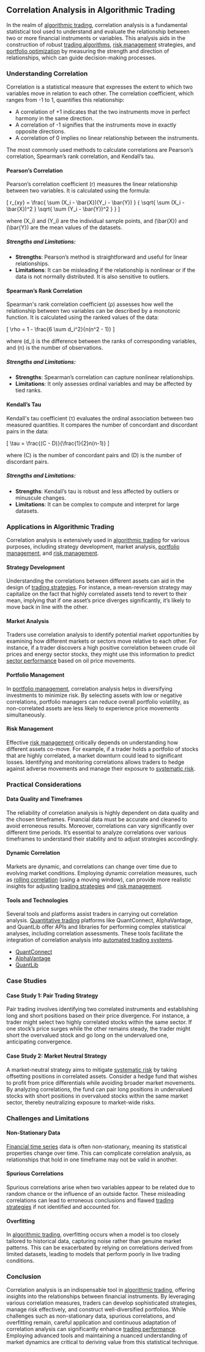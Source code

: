 ## Correlation Analysis in Algorithmic Trading

In the realm of [algorithmic trading](../a/algorithmic_trading.md), correlation analysis is a fundamental statistical tool used to understand and evaluate the relationship between two or more financial instruments or variables. This analysis aids in the construction of robust [trading algorithms](../t/trading_algorithms.md), [risk management](../r/risk_management.md) strategies, and [portfolio optimization](../p/portfolio_optimization.md) by measuring the strength and direction of relationships, which can guide decision-making processes.

### Understanding Correlation

Correlation is a statistical measure that expresses the extent to which two variables move in relation to each other. The correlation coefficient, which ranges from -1 to 1, quantifies this relationship:
- A correlation of +1 indicates that the two instruments move in perfect harmony in the same direction.
- A correlation of -1 signifies that the instruments move in exactly opposite directions.
- A correlation of 0 implies no linear relationship between the instruments.

The most commonly used methods to calculate correlations are Pearson’s correlation, Spearman’s rank correlation, and Kendall’s tau.

#### Pearson’s Correlation

Pearson’s correlation coefficient (r) measures the linear relationship between two variables. It is calculated using the formula:

\[ r_{xy} = \frac{ \sum (X_i - \bar{X})(Y_i - \bar{Y}) } { \sqrt{ \sum (X_i - \bar{X})^2 } \sqrt{ \sum (Y_i - \bar{Y})^2 } } \]

where \(X_i\) and \(Y_i\) are the individual sample points, and \(\bar{X}\) and \(\bar{Y}\) are the mean values of the datasets.

##### Strengths and Limitations:
- **Strengths**: Pearson’s method is straightforward and useful for linear relationships.
- **Limitations**: It can be misleading if the relationship is nonlinear or if the data is not normally distributed. It is also sensitive to outliers.

#### Spearman’s Rank Correlation

Spearman's rank correlation coefficient (ρ) assesses how well the relationship between two variables can be described by a monotonic function. It is calculated using the ranked values of the data:

\[ \rho = 1 - \frac{6 \sum d_i^2}{n(n^2 - 1)} \]

where \(d_i\) is the difference between the ranks of corresponding variables, and \(n\) is the number of observations.

##### Strengths and Limitations:
- **Strengths**: Spearman’s correlation can capture nonlinear relationships.
- **Limitations**: It only assesses ordinal variables and may be affected by tied ranks.

#### Kendall’s Tau

Kendall's tau coefficient (τ) evaluates the ordinal association between two measured quantities. It compares the number of concordant and discordant pairs in the data:

\[ \tau = \frac{(C - D)}{\frac{1}{2}n(n-1)} \]

where \(C\) is the number of concordant pairs and \(D\) is the number of discordant pairs.

##### Strengths and Limitations:
- **Strengths**: Kendall’s tau is robust and less affected by outliers or minuscule changes.
- **Limitations**: It can be complex to compute and interpret for large datasets.

### Applications in Algorithmic Trading

Correlation analysis is extensively used in [algorithmic trading](../a/algorithmic_trading.md) for various purposes, including strategy development, market analysis, [portfolio management](../p/portfolio_management.md), and [risk management](../r/risk_management.md).

#### Strategy Development

Understanding the correlations between different assets can aid in the design of [trading strategies](../t/trading_strategies.md). For instance, a mean-reversion strategy may capitalize on the fact that highly correlated assets tend to revert to their mean, implying that if one asset’s price diverges significantly, it’s likely to move back in line with the other.

#### Market Analysis

Traders use correlation analysis to identify potential market opportunities by examining how different markets or sectors move relative to each other. For instance, if a trader discovers a high positive correlation between crude oil prices and energy sector stocks, they might use this information to predict [sector performance](../s/sector_performance.md) based on oil price movements.

#### Portfolio Management

In [portfolio management](../p/portfolio_management.md), correlation analysis helps in diversifying investments to minimize risk. By selecting assets with low or negative correlations, portfolio managers can reduce overall portfolio volatility, as non-correlated assets are less likely to experience price movements simultaneously.

#### Risk Management

Effective [risk management](../r/risk_management.md) critically depends on understanding how different assets co-move. For example, if a trader holds a portfolio of stocks that are highly correlated, a market downturn could lead to significant losses. Identifying and monitoring correlations allows traders to hedge against adverse movements and manage their exposure to [systematic risk](../s/systematic_risk.md).

### Practical Considerations

#### Data Quality and Timeframes

The reliability of correlation analysis is highly dependent on data quality and the chosen timeframes. Financial data must be accurate and cleaned to avoid erroneous results. Moreover, correlations can vary significantly over different time periods. It’s essential to analyze correlations over various timeframes to understand their stability and to adjust strategies accordingly.

#### Dynamic Correlation

Markets are dynamic, and correlations can change over time due to evolving market conditions. Employing dynamic correlation measures, such as [rolling correlation](../r/rolling_correlation.md) (using a moving window), can provide more realistic insights for adjusting [trading strategies](../t/trading_strategies.md) and [risk management](../r/risk_management.md).

#### Tools and Technologies

Several tools and platforms assist traders in carrying out correlation analysis. [Quantitative trading](../q/quantitative_trading.md) platforms like QuantConnect, AlphaVantage, and QuantLib offer APIs and libraries for performing complex statistical analyses, including correlation assessments. These tools facilitate the integration of correlation analysis into [automated trading systems](../a/automated_trading_systems.md).

- [QuantConnect](https://www.quantconnect.com/)
- [AlphaVantage](https://www.alphavantage.co/)
- [QuantLib](https://www.quantlib.org/)

### Case Studies

#### Case Study 1: Pair Trading Strategy

Pair trading involves identifying two correlated instruments and establishing long and short positions based on their price divergence. For instance, a trader might select two highly correlated stocks within the same sector. If one stock’s price surges while the other remains steady, the trader might short the overvalued stock and go long on the undervalued one, anticipating convergence.

#### Case Study 2: Market Neutral Strategy

A market-neutral strategy aims to mitigate [systematic risk](../s/systematic_risk.md) by taking offsetting positions in correlated assets. Consider a hedge fund that wishes to profit from price differentials while avoiding broader market movements. By analyzing correlations, the fund can pair long positions in undervalued stocks with short positions in overvalued stocks within the same market sector, thereby neutralizing exposure to market-wide risks.

### Challenges and Limitations

#### Non-Stationary Data

[Financial time series](../f/financial_time_series.md) data is often non-stationary, meaning its statistical properties change over time. This can complicate correlation analysis, as relationships that hold in one timeframe may not be valid in another.

#### Spurious Correlations

Spurious correlations arise when two variables appear to be related due to random chance or the influence of an outside factor. These misleading correlations can lead to erroneous conclusions and flawed [trading strategies](../t/trading_strategies.md) if not identified and accounted for.

#### Overfitting

In [algorithmic trading](../a/algorithmic_trading.md), overfitting occurs when a model is too closely tailored to historical data, capturing noise rather than genuine market patterns. This can be exacerbated by relying on correlations derived from limited datasets, leading to models that perform poorly in live trading conditions.

### Conclusion

Correlation analysis is an indispensable tool in [algorithmic trading](../a/algorithmic_trading.md), offering insights into the relationships between financial instruments. By leveraging various correlation measures, traders can develop sophisticated strategies, manage risk effectively, and construct well-diversified portfolios. While challenges such as non-stationary data, spurious correlations, and overfitting remain, careful application and continuous adaptation of correlation analysis can significantly enhance [trading performance](../t/trading_performance.md). Employing advanced tools and maintaining a nuanced understanding of market dynamics are critical to deriving value from this statistical technique.